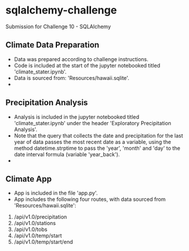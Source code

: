 # sqlalchemy-challenge
Submission for Challenge 10 - SQLAlchemy

## Climate Data Preparation
- Data was prepared according to challenge instructions.
- Code is included at the start of the jupyter notebooked titled 'climate_stater.ipynb'.
- Data is sourced from: 'Resources/hawaii.sqlite'.
- 
## Precipitation Analysis
- Analysis is included in the jupyter notebooked titled 'climate_stater.ipynb' under the header 'Exploratory Precipitation Analysis'.
- Note that the query that collects the date and precipitation for the last year of data passes the most recent date as a variable, using the method datetime.strptime to pass the 'year', 'month' and 'day' to the date interval formula (variable 'year_back').
- 
## Climate App
- App is included in the file 'app.py'.
- App includes the following four routes, with data sourced from 'Resources/hawaii.sqlite':
1. /api/v1.0/precipitation
2. /api/v1.0/stations
3. /api/v1.0/tobs
4. /api/v1.0/temp/start
5. /api/v1.0/temp/start/end
